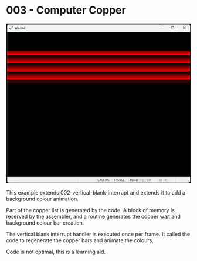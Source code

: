 # 003 - Computer Copper

![Screenshot](./gfx/Screenshot.png)

This example extends 002-vertical-blank-interrupt and extends it to add a background colour animation.

Part of the copper list is generated by the code. 
A block of memory is reserved by the assembler, and a routine generates the copper wait and background colour bar creation.

The vertical blank interrupt handler is executed once per frame. 
It called the code to regenerate the copper bars and animate the colours.

Code is not optimal, this is a learning aid.

 


